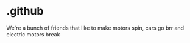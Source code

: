 # .github
We're a bunch of friends that like to make motors spin, cars go brr and electric motors break

